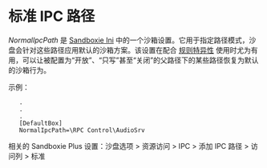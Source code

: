 # 标准 IPC 路径

_NormalIpcPath_ 是 [Sandboxie Ini](SandboxieIni.md) 中的一个沙箱设置。它用于指定路径模式，沙盘会针对这些路径应用默认的沙箱方案。该设置在配合 [规则特异性](../PlusContent/RuleSpecificity.md) 使用时尤为有用，可以让被配置为“开放”、“只写”甚至“关闭”的父路径下的某些路径恢复为默认的沙箱行为。

示例：

```
   .
   .
   .
   [DefaultBox]
   NormalIpcPath=\RPC Control\AudioSrv
```

相关的 Sandboxie Plus 设置：沙盘选项 > 资源访问 > IPC > 添加 IPC 路径 > 访问列 > 标准